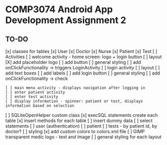 # COMP3074 Android App Development Assignment 2
## TO-DO

[x] classes for tables
	[x] User
	[x] Doctor
	[x] Nurse
	[x] Patient
	[x] Test
[ ] Activities
	[ ] welcome activity - home screen: logo + login button
		[ ] layout
			[X] add placeholder logo
			[ ] add button
			[ ] general styling
		[ ] add onClickFunctionality -> triggers LoginActivity
	[ ] login activity
		[ ] layout
			[ ] add text boxes
			[ ] add labels
			[ ] add login button
			[ ] general styling
		[ ] add onClickFunctionality -> check 
		
	[ ] main menu activity - displays navigation after logging in
	[ ] enter patient activity
	[ ] enter test activity
	[ ] display information - spinner: patient or test, displays information based on selection
[ ] SQLiteOpenHelper custom class
	[x] execSQL statements create each table
	[x] insert methods for each table
	[ ] insert dummy data
	[ ] select statements
		[ ] user (authentication)
		[ ] patient
		[ ] tests - by patient id, by doctor? 
[ ] styling
	[x] add custom colors to colors.xml file
	[ ] GIMP transparent medic logo - text and image
	[ ] general styling for each layout
